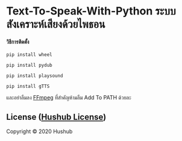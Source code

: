 # Text-To-Speak-With-Python ระบบสังเคราะห์เสียงด้วยไพธอน
#### วิธีการติดตั้ง
```
pip install wheel
```
```
pip install pydub
```
```
pip install playsound
```
```
pip install gTTS
```

และอย่าลืมลง [FFmpeg](https://www.ffmpeg.org/download.html) ที่สำคัญห้ามลืม Add To PATH ด้วยละ

## License ([Hushub License](https://github.com/Hushub/License))

Copyright © 2020 Hushub

